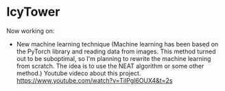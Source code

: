 # IcyTower
Now working on:
- New machine learning technique (Machine learning has been based on the PyTorch library and reading data from images. This method turned out to be suboptimal, so I'm planning to rewrite the machine learning from scratch. The idea is to use the NEAT algorithm or some other method.)
 Youtube videco about this project.
https://www.youtube.com/watch?v=TiIPgl6OUX4&t=2s
